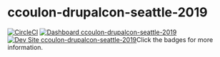 # ccoulon-drupalcon-seattle-2019

[![CircleCI](https://circleci.com/gh/pantheon-training-org/ccoulon-drupalcon-seattle-2019.svg?style=shield)](https://circleci.com/gh/pantheon-training-org/ccoulon-drupalcon-seattle-2019)
[![Dashboard ccoulon-drupalcon-seattle-2019](https://img.shields.io/badge/dashboard-ccoulon_drupalcon_seattle_2019-yellow.svg)](https://dashboard.pantheon.io/sites/563917fe-eeb9-4256-b740-1fe8e0e0a379#dev/code)
[![Dev Site ccoulon-drupalcon-seattle-2019](https://img.shields.io/badge/site-ccoulon_drupalcon_seattle_2019-blue.svg)](http://dev-ccoulon-drupalcon-seattle-2019.pantheonsite.io/)Click the badges for more information.
